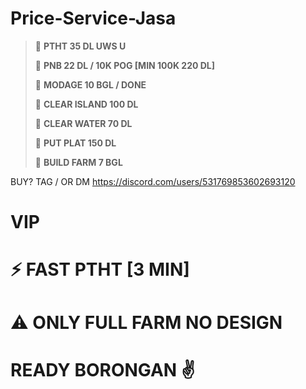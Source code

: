 # Price-Service-Jasa

> 📌 **PTHT 35 DL UWS U** 
>     
> 📌 **PNB 22 DL / 10K POG [MIN 100K 220 DL]**
>  
>  📌 **MODAGE 10 BGL / DONE**
>    
>  📌 **CLEAR ISLAND 100 DL**
>   
>  📌 **CLEAR WATER 70 DL**
>   
>  📌 **PUT PLAT 150 DL**
>   
>  📌 **BUILD FARM 7 BGL**

BUY? TAG / OR DM https://discord.com/users/531769853602693120

# **VIP** 
# ⚡ **FAST PTHT [3 MIN]**
# ⚠️ **ONLY FULL FARM NO DESIGN**
# **READY BORONGAN** ✌️
